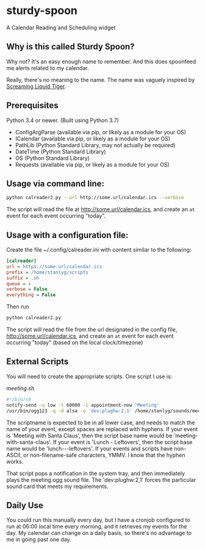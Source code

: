 # sturdy-spoon
A Calendar Reading and Scheduling widget

## Why is this called Sturdy Spoon?
Why not? It's an easy enough name to remember. And this does spoonfeed me alerts related to my calendar.

Really, there's no meaning to the name. The name was vaguely inspired by [Screaming Liquid Tiger](https://github.com/herrbischoff/screaming-liquid-tiger).

## Prerequisites
Python 3.4 or newer. (Built using Python 3.7)
- ConfigArgParse (available via pip, or likely as a module for your OS)
- ICalendar (available via pip, or likely as a module for your OS)
- PathLib (Python Standard Library, may not actually be required)
- DateTime (Python Standard Library)
- OS (Python Standard Library)
- Requests (available via pip, or likely as a module for your OS)

## Usage via command line:

```sh
python calreader2.py --url http://some.url/calendar.ics --verbose
```

The script will read the file at http://some.url/calendar.ics, and create an `at` event for each event occurring "today". 

## Usage with a configuration file:

Create the file ~/.config/calreader.ini with content similar to the following:

```ini
[calreader]
url = https://some.url/calendar.ics
prefix = /home/stanlyg/scripts
suffix = .sh
queue = s
verbose = False
everything = False
```

Then run
```sh
python calreader2.py
```

The script will read the file from the url designated in the config file, http://some.url/calendar.ics, 
and create an `at` event for each event occurring "today" (based on the local clock/timezone)

## External Scripts

You will need to create the appropriate scripts. One script I use is:

*meeting.sh*
```sh
#!/bin/sh
notify-send -u low -t 60000 -i appointment-now 'Meeting'
/usr/bin/ogg123 -q -d alsa -o 'dev:plughw:2,1' /home/stanlyg/sounds/meeting.ogg
```

The scriptname is expected to be in all lower case, and needs to match the name of your event, 
except spaces are replaced with hyphens. If your event is 'Meeting with Santa Claus', then the script
base name would be 'meeting-with-santa-claus'. If your event is 'Lunch - Leftovers', then the script 
base name would be 'lunch---leftovers'. If your events and scripts have non-ASCII, or non-filename-safe 
characters, YMMV. I know that the hyphen works. 

That script pops a notification in the system tray, and then immediately plays the meeting.ogg sound file. 
The 'dev:plughw:2,1' forces the particular sound card that meets my requirements. 

## Daily Use
You could run this manually every day, but I have a cronjob configured to run at 06:00 local time every 
morning, and it retrieves my events for the day. My calendar can change on a daily basis, so there's no 
advantage to me in going past one day. 
